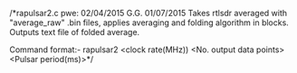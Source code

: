 /*rapulsar2.c	   pwe: 02/04/2015
                G.G. 01/07/2015
Takes rtlsdr averaged with "average_raw" .bin files, applies averaging and folding algorithm in blocks. Outputs text file of folded average.

Command format:- rapulsar2 <infile> <outfile> <clock rate(MHz)) <No. output data points> <Pulsar period(ms)>*/
